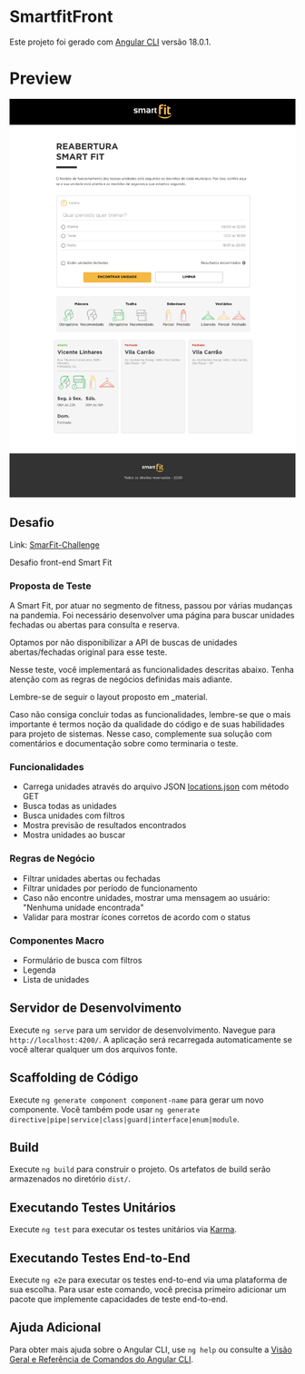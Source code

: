 # SmartfitFront

Este projeto foi gerado com [Angular CLI](https://github.com/angular/angular-cli) versão 18.0.1.

# Preview

![preview](preview.png)

## Desafio

Link: [SmarFit-Challenge](https://github.com/bioritmo/front-end-code-challenge-smartsite)

Desafio front-end Smart Fit

### Proposta de Teste

A Smart Fit, por atuar no segmento de fitness, passou por várias mudanças na pandemia. Foi necessário desenvolver uma página para buscar unidades fechadas ou abertas para consulta e reserva.

Optamos por não disponibilizar a API de buscas de unidades abertas/fechadas original para esse teste.

Nesse teste, você implementará as funcionalidades descritas abaixo. Tenha atenção com as regras de negócios definidas mais adiante.

Lembre-se de seguir o layout proposto em _material.

Caso não consiga concluir todas as funcionalidades, lembre-se que o mais importante é termos noção da qualidade do código e de suas habilidades para projeto de sistemas. Nesse caso, complemente sua solução com comentários e documentação sobre como terminaria o teste.

### Funcionalidades

- Carrega unidades através do arquivo JSON [locations.json](https://test-frontend-developer.s3.amazonaws.com/data/locations.json) com método GET
- Busca todas as unidades
- Busca unidades com filtros
- Mostra previsão de resultados encontrados
- Mostra unidades ao buscar

### Regras de Negócio

- Filtrar unidades abertas ou fechadas
- Filtrar unidades por período de funcionamento
- Caso não encontre unidades, mostrar uma mensagem ao usuário: "Nenhuma unidade encontrada"
- Validar para mostrar ícones corretos de acordo com o status

### Componentes Macro

- Formulário de busca com filtros
- Legenda
- Lista de unidades

## Servidor de Desenvolvimento

Execute `ng serve` para um servidor de desenvolvimento. Navegue para `http://localhost:4200/`. A aplicação será recarregada automaticamente se você alterar qualquer um dos arquivos fonte.

## Scaffolding de Código

Execute `ng generate component component-name` para gerar um novo componente. Você também pode usar `ng generate directive|pipe|service|class|guard|interface|enum|module`.

## Build

Execute `ng build` para construir o projeto. Os artefatos de build serão armazenados no diretório `dist/`.

## Executando Testes Unitários

Execute `ng test` para executar os testes unitários via [Karma](https://karma-runner.github.io).

## Executando Testes End-to-End

Execute `ng e2e` para executar os testes end-to-end via uma plataforma de sua escolha. Para usar este comando, você precisa primeiro adicionar um pacote que implemente capacidades de teste end-to-end.

## Ajuda Adicional

Para obter mais ajuda sobre o Angular CLI, use `ng help` ou consulte a [Visão Geral e Referência de Comandos do Angular CLI](https://angular.dev/tools/cli).
